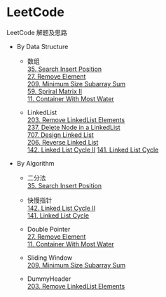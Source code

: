 # LeetCode
LeetCode 解题及思路
* By Data Structure
    * 数组  
        [35. Search Insert Position](./Problems/35.SearchInsertPosition)  
        [27. Remove Element](./Problems/27.RemoveElement)  
        [209. Minimum Size Subarray Sum](./Problems/209.MinimumSizeSubarraySum)  
        [59. Spriral Matrix II](./Problems/59.SpiralMatrixII)  
        [11. Container With Most Water](./Problems/11.ContainerWithMostWater)
    
    * LinkedList  
        [203. Remove LinkedList Elements](./Problems/203.RemoveLinkedListElements)  
        [237. Delete Node in a LinkedList](./Problems/237.DeleteNodeInALinkedList)  
        [707. Design Linked List](./Problems/707.DesignLinkedList)  
        [206. Reverse Linked List](./Problems/206.ReverseLinkedList)  
        [142. Linked List Cycle II](./Problems/142.LinkedListCycleII)
        [141. Linked List Cycle](./Problems/141.LinkedListCycle)
                
* By Algorithm
    * 二分法  
        [35. Search Insert Position](./Problems/35.SearchInsertPosition)    
    
    * 快慢指针  
        [142. Linked List Cycle II](Problems/142.LinkedListCycleII)  
        [141. Linked List Cycle](./Problems/141.LinkedListCycle)
                 
    * Double Pointer  
        [27. Remove Element](./Problems/27.RemoveElement)  
        [11. Container With Most Water](./Problems/11.ContainerWithMostWater)  
       
    * Sliding Window  
        [209. Minimum Size Subarray Sum](./Problems/209.MinimumSizeSubarraySum)   
    
    * DummyHeader  
        [203. Remove LinkedList Elements](./Problems/203.RemoveLinkedListElements)
    